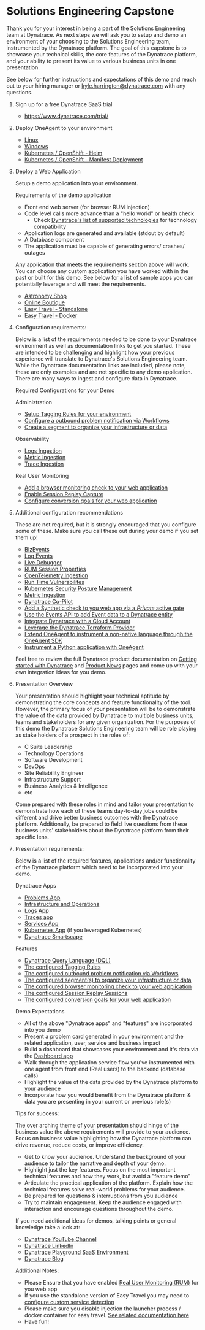 # Solutions Engineering Capstone

Thank you for your interest in being a part of the Solutions Engineering team at Dynatrace. As next steps we will ask you to setup and demo an environment of your choosing to the Solutions Engineering team, instrumented by the Dynatrace platform. The goal of this capstone is to showcase your technical skills, the core features of the Dynatrace platform, and your ability to present its value to various business units in one presentation.

See below for further instructions and expectations of this demo and reach out to your hiring manager or kyle.harrington@dynatrace.com with any questions.

1. Sign up for a free Dynatrace SaaS trial 
    - https://www.dynatrace.com/trial/

1. Deploy OneAgent to your environment
    - [Linux](https://docs.dynatrace.com/docs/setup-and-configuration/dynatrace-oneagent/installation-and-operation/linux/installation/install-oneagent-on-linux)
    - [Windows](https://docs.dynatrace.com/docs/setup-and-configuration/dynatrace-oneagent/installation-and-operation/windows/installation/install-oneagent-on-windows)
    - [Kubernetes / OpenShift - Helm](https://docs.dynatrace.com/docs/ingest-from/setup-on-k8s/deployment/full-stack-observability)
    - [Kubernetes / OpenShift - Manifest Deployment](https://docs.dynatrace.com/docs/shortlink/installation-k8s-cloud-native-fs#manifest)

1. Deploy a Web Application
    
    Setup a demo application into your environment.

    Requirements of the demo application 
    - Front end web server (for browser RUM injection) 
    - Code level calls more advance than a "hello world" or health check 
      -  Check [Dynatrace's list of supported technologies](https://docs.dynatrace.com/docs/setup-and-configuration/technology-support) for technology compatibility
    - Application logs are generated and available (stdout by default)
    - A Database component 
    - The application must be capable of generating errors/ crashes/ outages

    Any application that meets the requirements section above will work. You can choose any custom application you have worked with in the past or built for this demo. See below for a list of sample apps you can potentially leverage and will meet the requirements. 

    - [Astronomy Shop](https://opentelemetry.io/docs/demo/kubernetes-deployment/)
    - [Online Boutique](https://github.com/GoogleCloudPlatform/microservices-demo)
    - [Easy Travel - Standalone](https://community.dynatrace.com/t5/Getting-started/easyTravel-Documentation-and-Download/td-p/181271)
    - [Easy Travel - Docker](https://github.com/Dynatrace/easyTravel-Docker)

    
1. Configuration requirements:

    Below is a list of the requirements needed to be done to your Dynatrace environment as well as documentation links to get you started. These are intended to be challenging and highlight how your previous experience will translate to Dynatrace's Solutions Engineering team. While the Dynatrace documentation links are included, please note, these are only examples and are not specific to any demo application. There are many ways to ingest and configure data in Dynatrace.

    Required Configurations for your Demo

    Administration     
    
    - [Setup Tagging Rules for your environment](https://docs.dynatrace.com/docs/manage/tags-and-metadata/setup/how-to-define-tags)
    - [Configure a outbound problem notification via Workflows](https://docs.dynatrace.com/docs/analyze-explore-automate/workflows/simple-workflow)
    - [Create a segment to organize your infrastructure or data](https://docs.dynatrace.com/docs/manage/access-control/management-zones/set-up-management-zones)
    

    Observability
    - [Logs Ingestion](https://docs.dynatrace.com/docs/analyze-explore-automate/logs/lma-log-ingestion)
    - [Metric Ingestion](https://docs.dynatrace.com/docs/analyze-explore-automate/metrics)
    - [Trace Ingestion](https://docs.dynatrace.com/docs/analyze-explore-automate/distributed-tracing/ingest-traces)

    Real User Monitoring
     - [Add a browser monitoring check to your web application](https://docs.dynatrace.com/docs/observe/digital-experience/synthetic-monitoring/browser-monitors/create-a-single-url-browser-monitor)
    - [Enable Session Replay Capture](https://docs.dynatrace.com/docs/platform-modules/digital-experience/session-replay/enable-session-replay-web)
    - [Configure conversion goals for your web application](https://docs.dynatrace.com/docs/platform-modules/digital-experience/web-applications/analyze-and-use/define-conversion-goals)
   
 
1. Additional configuration recommendations
    
    These are not required, but it is strongly encouraged that you configure some of these. Make sure you call these out during your demo if you set them up!

    - [BizEvents](https://docs.dynatrace.com/docs/platform-modules/business-analytics/ba-events-capturing)
    - [Log Events](https://docs.dynatrace.com/docs/analyze-explore-automate/logs/lma-analysis/lma-log-events) 
    - [Live Debugger](https://docs.dynatrace.com/docs/observe/applications-and-microservices/developer-observability/offering-capabilities)
    - [RUM Session Properties](https://docs.dynatrace.com/docs/platform-modules/digital-experience/web-applications/additional-configuration/define-user-action-and-session-properties)
    - [OpenTelemetry Ingestion](https://docs.dynatrace.com/docs/ingest-from/opentelemetry)
    - [Run Time Vulnerabilites](https://docs.dynatrace.com/docs/secure/application-security/vulnerability-analytics)
    - [Kubernetes Security Posture Management](https://docs.dynatrace.com/docs/ingest-from/setup-on-k8s/deployment/security-posture-management)
    - [Metric Ingestion](https://docs.dynatrace.com/docs/extend-dynatrace/extend-metrics/ingestion-methods/oneagent-metric-api)
    - [Dynatrace Co-Pilot](https://docs.dynatrace.com/docs/discover-dynatrace/platform/davis-ai/copilot/copilot-getting-started)
    - [Add a Synthetic check to you web app via a *Private* active gate](https://docs.dynatrace.com/docs/platform-modules/digital-experience/synthetic-monitoring/private-synthetic-locations/create-a-private-synthetic-location)
    - [Use the Events API to add Event data to a Dynatrace entity](https://docs.dynatrace.com/docs/dynatrace-api/environment-api/events-v2/post-event)
    - [Integrate Dynatrace with a Cloud Account](https://docs.dynatrace.com/docs/platform-modules/infrastructure-monitoring/cloud-platform-monitoring)
    - [Leverage the Dynatrace Terraform Provider](https://registry.terraform.io/providers/dynatrace-oss/dynatrace/latest)
    - [Extend OneAgent to instrument a non-native language through the OneAgent SDK](https://docs.dynatrace.com/docs/extend-dynatrace/extend-tracing/oneagent-sdk)
    - [Instrument a Python application with OneAgent](https://github.com/dynatrace-oss/OneAgent-SDK-Python-AutoInstrumentation)

    Feel free to review the full Dynatrace product documentation on [Getting started with Dynatrace](https://docs.dynatrace.com/docs/get-started) and [Product News](https://www.dynatrace.com/news/blog/) pages and come up with your own integration ideas for you demo.
 

1. Presentation Overview

    Your presentation should highlight your technical aptitude by demonstrating the core concepts and feature functionality of the tool. However, the primary focus of your presentation will be to demonstrate the value of the data provided by Dynatrace to multiple business units, teams and stakeholders for any given organization. For the purposes of this demo the Dynatrace Solutions Engineering team will be role playing as stake holders of a prospect in the roles of:  
    
    - C Suite Leadership 
    - Technology Operations
    - Software Development
    - DevOps
    - Site Reliability Engineer
    - Infrastructure Support
    - Business Analytics & Intelligence
    - etc

    Come prepared with these roles in mind and tailor your presentation to demonstrate how each of these teams day-to-day jobs could be different and drive better business outcomes with the Dynatrace platform. Additionally, be prepared to field live questions from these business units' stakeholders about the Dynatrace platform from their specific lens. 

1. Presentation requirements: 

    Below is a list of the required features, applications and/or functionality of the Dynatrace platform which need to be incorporated into your demo. 

    Dynatrace Apps 
    - [Problems App](https://www.dynatrace.com/hub/detail/problems/)
    - [Infrastructure and Operations](https://www.dynatrace.com/hub/detail/infrastructure-operations)
    - [Logs App](https://www.dynatrace.com/hub/detail/logs/) 
    - [Traces app](https://www.dynatrace.com/hub/detail/distributed-tracing)
    - [Services App](https://www.dynatrace.com/hub/detail/services-1/)
    - [Kubernetes App](https://www.dynatrace.com/hub/detail/kubernetes-1) (if you leveraged Kubernetes)
    - [Dynatrace Smartscape](https://docs.dynatrace.com/docs/platform/smartscape)

    Features 
    - [Dynatrace Query Language (DQL)](https://docs.dynatrace.com/docs/discover-dynatrace/references/dynatrace-query-language)
    - [The configured Tagging Rules](https://docs.dynatrace.com/docs/manage/tags-and-metadata/setup/how-to-define-tags)
    - [The configured outbound problem notification via Workflows](https://docs.dynatrace.com/docs/analyze-explore-automate/workflows/simple-workflow)
    - [The configured segment(s) to organize your infrastructure or data](https://docs.dynatrace.com/docs/manage/access-control/management-zones/set-up-management-zones)
    - [The configured browser monitoring check to your web application](https://docs.dynatrace.com/docs/observe/digital-experience/synthetic-monitoring/browser-monitors/create-a-single-url-browser-monitor)
    - [The configured Session Replay Sessions](https://docs.dynatrace.com/docs/platform-modules/digital-experience/session-replay/enable-session-replay-web)
    - [The configured conversion goals for your web application](https://docs.dynatrace.com/docs/platform-modules/digital-experience/web-applications/analyze-and-use/define-conversion-goals)
    
    Demo Expectations
    - All of the above "Dynatrace apps" and "features" are incorporated into you demo
    - Present a problem card generated in your environment and the related application, user, service and business impact 
    - Build a dashboard that showcases your environment and it's data via the [Dashboard app](https://www.dynatrace.com/hub/detail/dashboards/)
    - Walk through the application service flow you've instrumented with one agent from front end (Real users) to the backend (database calls)
    - Highlight the value of the data provided by the Dynatrace platform to your audience
    - Incorporate how you would benefit from the Dynatrace platform & data you are presenting in your current or previous role(s) 

    Tips for success:

     The over arching theme of your presentation should hinge of the business value the above requirements will provide to your audience. Focus on business value  highlighting how the Dynatrace platform can drive revenue, reduce costs, or improve efficiency.

    - Get to know your audience. Understand the background of your audience to tailor the narrative and depth of your demo.
    - Highlight just the key features. Focus on the most important technical features and how they work, but avoid a "feature demo" 
    - Articulate the practical application of the platform. Explain how the technical features solve real-world problems for your audience.
    - Be prepared for questions & interruptions from you audience
    - Try to maintain engagement. Keep the audience engaged with interaction and encourage questions throughout the demo.

        
    If you need additional ideas for demos, talking points or general knowledge take a look at:
    - [Dynatrace YouTube Channel](https://www.youtube.com/@dynatrace)
    - [Dynatrace LinkedIn](https://www.linkedin.com/company/dynatrace/posts/?feedView=all)
    - [Dynatrace Playground SaaS Environment](https://wkf10640.apps.dynatrace.com/)
    - [Dynatrace Blog](https://www.dynatrace.com/news/blog/)

   
    Additional Notes:
    - Please Ensure that you have enabled [Real User Monitoring (RUM)](https://docs.dynatrace.com/docs/platform-modules/digital-experience/web-applications/initial-setup/configure-dynatrace-real-user-monitoring-to-capture-xhr-actions) for you web app
    - If you use the standalone version of Easy Travel you may need to [configure custom service detection](https://docs.dynatrace.com/docs/platform-modules/applications-and-microservices/services/service-detection-and-naming/service-types/custom-services)
    - Please make sure you disable injection the launcher process / docker container for easy travel. [See related documentation here](https://community.dynatrace.com/t5/Getting-started/easyTravel-Documentation-and-Download/td-p/181271)
     - Have fun!
